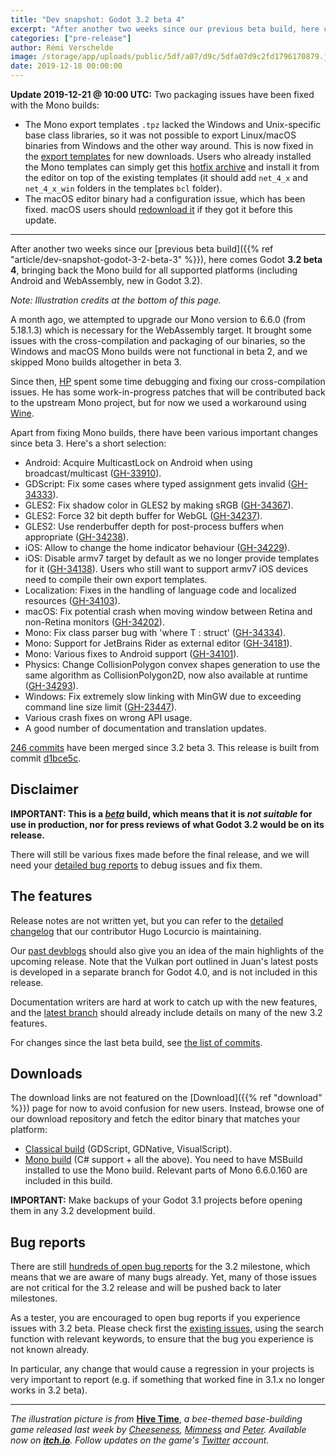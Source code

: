 ```yaml
---
title: "Dev snapshot: Godot 3.2 beta 4"
excerpt: "After another two weeks since our previous beta build, here comes Godot 3.2 beta 4, bringing back the Mono build for all supported platforms (including Android and WebAssembly, new in Godot 3.2)."
categories: ["pre-release"]
author: Rémi Verschelde
image: /storage/app/uploads/public/5df/a07/d9c/5dfa07d9c2fd1796170879.jpg
date: 2019-12-18 00:00:00
---
```


**Update 2019-12-21 @ 10:00 UTC:** Two packaging issues have been fixed with the Mono builds:
- The Mono export templates `.tpz` lacked the Windows and Unix-specific base class libraries, so it was not possible to export Linux/macOS binaries from Windows and the other way around. This is now fixed in the [export templates](https://downloads.tuxfamily.org/godotengine/3.2/beta4/mono/Godot_v3.2-beta4_mono_export_templates.tpz) for new downloads. Users who already installed the Mono templates can simply get this [hotfix archive](https://downloads.tuxfamily.org/godotengine/3.2/beta4/mono/Godot_v3.2-beta4_mono_desktop_bcl_hotfix.tpz) and install it from the editor on top of the existing templates (it should add `net_4_x` and `net_4_x_win` folders in the templates `bcl` folder).
- The macOS editor binary had a configuration issue, which has been fixed. macOS users should [redownload it](https://downloads.tuxfamily.org/godotengine/3.2/beta4/mono/Godot_v3.2-beta4_mono_osx.64.zip) if they got it before this update.

---

After another two weeks since our [previous beta build]({{% ref "article/dev-snapshot-godot-3-2-beta-3" %}}), here comes Godot **3.2 beta 4**, bringing back the Mono build for all supported platforms (including Android and WebAssembly, new in Godot 3.2).

*Note: Illustration credits at the bottom of this page.*

A month ago, we attempted to upgrade our Mono version to 6.6.0 (from 5.18.1.3) which is necessary for the WebAssembly target. It brought some issues with the cross-compilation and packaging of our binaries, so the Windows and macOS Mono builds were not functional in beta 2, and we skipped Mono builds altogether in beta 3.

Since then, [HP](https://github.com/hpvb) spent some time debugging and fixing our cross-compilation issues. He has some work-in-progress patches that will be contributed back to the upstream Mono project, but for now we used a workaround using [Wine](http://www.winehq.org/).

Apart from fixing Mono builds, there have been various important changes since beta 3. Here's a short selection:

- Android: Acquire MulticastLock on Android when using broadcast/multicast ([GH-33910](https://github.com/godotengine/godot/pull/33910)).
- GDScript: Fix some cases where typed assignment gets invalid ([GH-34333](https://github.com/godotengine/godot/pull/34333)).
- GLES2: Fix shadow color in GLES2 by making sRGB ([GH-34367](https://github.com/godotengine/godot/pull/34367)).
- GLES2: Force 32 bit depth buffer for WebGL ([GH-34237](https://github.com/godotengine/godot/pull/34237)).
- GLES2: Use renderbuffer depth for post-process buffers when appropriate ([GH-34238](https://github.com/godotengine/godot/pull/34238)).
- iOS: Allow to change the home indicator behaviour ([GH-34229](https://github.com/godotengine/godot/pull/34229)).
- iOS: Disable armv7 target by default as we no longer provide templates for it ([GH-34138](https://github.com/godotengine/godot/pull/34138)). Users who still want to support armv7 iOS devices need to compile their own export templates.
- Localization: Fixes in the handling of language code and localized resources ([GH-34103](https://github.com/godotengine/godot/pull/34103)).
- macOS: Fix potential crash when moving window between Retina and non-Retina monitors ([GH-34202](https://github.com/godotengine/godot/pull/34202)).
- Mono: Fix class parser bug with 'where T : struct' ([GH-34334](https://github.com/godotengine/godot/pull/34334)).
- Mono: Support for JetBrains Rider as external editor ([GH-34181](https://github.com/godotengine/godot/pull/34181)).
- Mono: Various fixes to Android support ([GH-34101](https://github.com/godotengine/godot/pull/34101)).
- Physics: Change CollisionPolygon convex shapes generation to use the same algorithm as CollisionPolygon2D, now also available at runtime ([GH-34293](https://github.com/godotengine/godot/pull/34293)).
- Windows: Fix extremely slow linking with MinGW due to exceeding command line size limit ([GH-23447](https://github.com/godotengine/godot/pull/34227)).
- Various crash fixes on wrong API usage.
- A good number of documentation and translation updates.

[246 commits](https://github.com/godotengine/godot/compare/73fb08289af1260669a3ce118b9866a11c06a0eb...d1bce5c679bd77b50ddae2c3841e5157c6a0b917) have been merged since 3.2 beta 3. This release is built from commit [d1bce5c](https://github.com/godotengine/godot/commit/d1bce5c679bd77b50ddae2c3841e5157c6a0b917).

## Disclaimer

**IMPORTANT: This is a *[beta](https://en.wikipedia.org/wiki/Software_release_life_cycle#Beta)* build, which means that it is *not suitable* for use in production, nor for press reviews of what Godot 3.2 would be on its release.**

There will still be various fixes made before the final release, and we will need your [detailed bug reports](https://github.com/godotengine/godot/issues) to debug issues and fix them.

## The features

Release notes are not written yet, but you can refer to the [detailed changelog](https://gist.github.com/Calinou/49aefe52ce8f67ffa3f743932123d14f) that our contributor Hugo Locurcio is maintaining.

Our [past devblogs](https://godotengine.org/devblog) should also give you an idea of the main highlights of the upcoming release. Note that the Vulkan port outlined in Juan's latest posts is developed in a separate branch for Godot 4.0, and is not included in this release.

Documentation writers are hard at work to catch up with the new features, and the [latest branch](https://docs.godotengine.org/en/latest/) should already include details on many of the new 3.2 features.

For changes since the last beta build, see [the list of commits](https://github.com/godotengine/godot/compare/73fb08289af1260669a3ce118b9866a11c06a0eb...d1bce5c679bd77b50ddae2c3841e5157c6a0b917).

## Downloads

The download links are not featured on the [Download]({{% ref "download" %}}) page for now to avoid confusion for new users. Instead, browse one of our download repository and fetch the editor binary that matches your platform:

- [Classical build](https://downloads.tuxfamily.org/godotengine/3.2/beta4/) (GDScript, GDNative, VisualScript).
- [Mono build](https://downloads.tuxfamily.org/godotengine/3.2/beta4/mono) (C# support + all the above). You need to have MSBuild installed to use the Mono build. Relevant parts of Mono 6.6.0.160 are included in this build.

**IMPORTANT:** Make backups of your Godot 3.1 projects before opening them in any 3.2 development build.

## Bug reports

There are still [hundreds of open bug reports](https://github.com/godotengine/godot/issues?utf8=%E2%9C%93&q=is%3Aopen+is%3Aissue+milestone%3A3.2+label%3Abug+) for the 3.2 milestone, which means that we are aware of many bugs already. Yet, many of those issues are not critical for the 3.2 release and will be pushed back to later milestones.

As a tester, you are encouraged to open bug reports if you experience issues with 3.2 beta. Please check first the [existing issues](https://github.com/godotengine/godot/issues), using the search function with relevant keywords, to ensure that the bug you experience is not known already.

In particular, any change that would cause a regression in your projects is very important to report (e.g. if something that worked fine in 3.1.x no longer works in 3.2 beta).

-----

*The illustration picture is from* [**Hive Time**](https://cheeseness.itch.io/hive-time), *a bee-themed base-building game released last week by [Cheeseness](https://twitter.com/ValiantCheese), [Mimness](https://twitter.com/MimLofBees) and [Peter](http://www.kestrelpi.co.uk/). Available now on [**itch.io**](https://cheeseness.itch.io/hive-time). Follow updates on the game's [Twitter](https://twitter.com/hive_time) account.*

